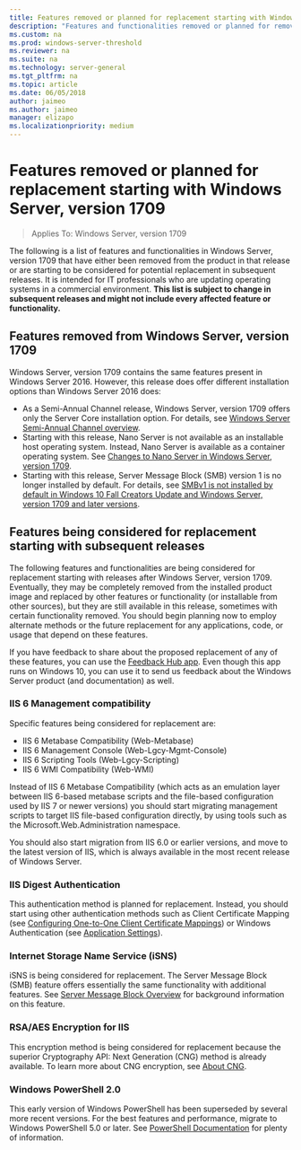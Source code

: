 ```yaml
---
title: Features removed or planned for replacement starting with Windows Server (version 1709)
description: "Features and functionalities removed or planned for removal in releases."
ms.custom: na
ms.prod: windows-server-threshold
ms.reviewer: na
ms.suite: na
ms.technology: server-general
ms.tgt_pltfrm: na
ms.topic: article
ms.date: 06/05/2018
author: jaimeo
ms.author: jaimeo
manager: elizapo
ms.localizationpriority: medium
---
```

# Features removed or planned for replacement starting with Windows Server, version 1709

>Applies To: Windows Server, version 1709

The following is a list of features and functionalities in Windows Server, version 1709 that have either been removed from the product in that release or are starting to be considered for potential replacement in subsequent releases. It is intended for IT professionals who are updating operating systems in a commercial environment. **This list is subject to change in subsequent releases and might not include every affected feature or functionality.** 

## Features removed from Windows Server, version 1709
Windows Server, version 1709 contains the same features present in Windows Server 2016. However, this release does offer different installation options than Windows Server 2016 does:

- As a Semi-Annual Channel release, Windows Server, version 1709 offers only the Server Core installation option. For details, see [Windows Server Semi-Annual Channel overview](semi-annual-channel-overview.md).
- Starting with this release, Nano Server is not available as an installable host operating system. Instead, Nano Server is available as a container operating system. See [Changes to Nano Server in Windows Server, version 1709](nano-in-semi-annual-channel.md).
- Starting with this release, Server Message Block (SMB) version 1 is no longer installed by default. For details, see [SMBv1 is not installed by default in Windows 10 Fall Creators Update and Windows Server, version 1709 and later versions](https://support.microsoft.com/help/4034314/smbv1-is-not-installed-by-default-in-windows).


## Features being considered for replacement starting with subsequent releases

The following features and functionalities are being considered for replacement starting with releases after Windows Server, version 1709. Eventually, they may be completely removed from the installed product image and replaced by other features or functionality (or installable from other sources), but they are still available in this release, sometimes with certain functionality removed. You should begin planning now to employ alternate methods or the future replacement for any applications, code, or usage that depend on these features.

If you have feedback to share about the proposed replacement of any of these features, you can use the [Feedback Hub app](https://support.microsoft.com/help/4021566/windows-10-send-feedback-to-microsoft-with-feedback-hub-app). Even though this app runs on Windows 10, you can use it to send us feedback about the Windows Server product (and documentation) as well.

### IIS 6 Management compatibility
Specific features being considered for replacement are:

- IIS 6 Metabase Compatibility (Web-Metabase)
- IIS 6 Management Console (Web-Lgcy-Mgmt-Console)
- IIS 6 Scripting Tools (Web-Lgcy-Scripting)
- IIS 6 WMI Compatibility (Web-WMI)

Instead of IIS 6 Metabase Compatibility (which acts as an emulation layer between IIS 6-based metabase scripts and the file-based configuration used by  IIS 7 or newer versions) you should start migrating management scripts to target IIS file-based configuration directly, by using tools such as the Microsoft.Web.Administration namespace.

You should also start migration from IIS 6.0 or earlier versions, and move to the latest version of IIS, which is always available in the most recent release of Windows Server.


### IIS Digest Authentication
This authentication method is planned for replacement. Instead, you should start using other authentication methods such as Client Certificate Mapping (see [Configuring One-to-One Client Certificate Mappings](https://docs.microsoft.com/iis/manage/configuring-security/configuring-one-to-one-client-certificate-mappings)) or Windows Authentication (see [Application Settings](https://docs.microsoft.com/iis-administration/configuration/appsettings.json)).

### Internet Storage Name Service (iSNS)
iSNS is being considered for replacement. The Server Message Block (SMB) feature offers essentially the same functionality with additional features. See [Server Message Block Overview](https://technet.microsoft.com/library/hh831795(v=ws.11).aspx) for background information on this feature.

### RSA/AES Encryption for IIS 
This encryption method is being considered for replacement because the superior Cryptography API: Next Generation (CNG) method is already available. To learn more about CNG encryption, see [About CNG](https://msdn.microsoft.com/library/windows/desktop/aa375276(v=vs.85).aspx).

### Windows PowerShell 2.0
This early version of Windows PowerShell has been superseded by several more recent versions. For the best features and performance, migrate to Windows PowerShell 5.0 or later. See [PowerShell Documentation](https://docs.microsoft.com/powershell/index?view=powershell-5.1) for plenty of information.

